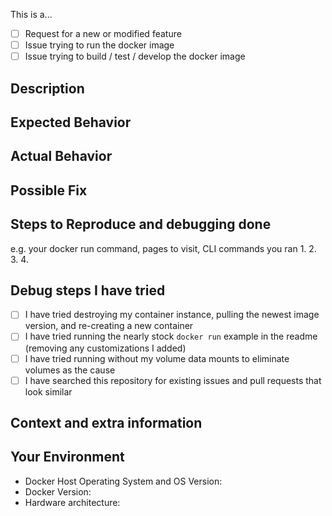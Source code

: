 <!-- Provide a general summary of the issue in the Title above -->
<!-- Note: these are comments that don't show up in the actual issue, no need to delete them as you fill out the template -->

This is a... <!-- To choose ONE, put an [x] in the box that applies -->

- [ ] Request for a new or modified feature
- [ ] Issue trying to run the docker image
- [ ] Issue trying to build / test / develop the docker image

## Description
<!-- Provide a more detailed introduction to the issue or feature -->

## Expected Behavior
<!-- Tell us what should happen -->

## Actual Behavior
<!-- Tell us what happens instead -->

## Possible Fix
<!-- Not obligatory, but suggest a fix or reason for the bug -->

## Steps to Reproduce and debugging done
<!-- Reproduce this bug. Include code to reproduce, if relevant -->
e.g. your docker run command, pages to visit, CLI commands you ran
1.
2. 
3. 
4. 

## Debug steps I have tried
<!-- Please attempt these debug steps to see if it helps you resolve or understand your own issue -->

- [ ] I have tried destroying my container instance, pulling the newest image version, and re-creating a new container
- [ ] I have tried running the nearly stock `docker run` example in the readme (removing any customizations I added)
- [ ] I have tried running without my volume data mounts to eliminate volumes as the cause
- [ ] I have searched this repository for existing issues and pull requests that look similar <!-- Add links below! -->

<!-- Note: If volumes are your issue, I strongly recommend just starting with fresh volume data -->

<!-- Add any other debugging steps you've taken that maybe relevant information -->

## Context and extra information
<!-- How has this bug affected you? What were you trying to accomplish? -->
<!-- Got any other relevant links to similar issues? -->

## Your Environment 
<!--- Include as many relevant details about the environment you experienced the bug in -->
* Docker Host Operating System and OS Version:
* Docker Version:
* Hardware architecture: <!-- ARMv7, x86 -->



